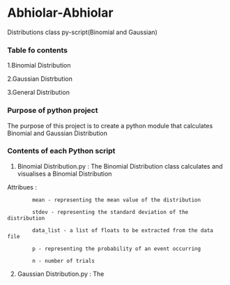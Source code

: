 # Abhiolar-Abhiolar
Distributions class py-script(Binomial and Gaussian)

### Table fo contents

1.Binomial Distribution

2.Gaussian Distrbution

3.General Distribution


### Purpose of python project

The purpose of this project is to create a python module that calculates Binomial and Gaussian Distribution

### Contents of each Python script

1. Binomial Distribution.py : The Binomial Distribution class calculates and visualises a Binomial Distribution

Attribues : 

            mean - representing the mean value of the distribution

            stdev - representing the standard deviation of the distribution
            
            data_list - a list of floats to be extracted from the data file
            
            p - representing the probability of an event occurring
            
            n - number of trials
            
 2. Gaussian Distribution.py : The 

